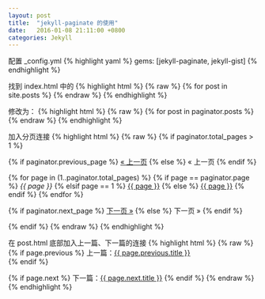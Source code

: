 ```yaml
---
layout: post
title:  "jekyll-paginate 的使用"
date:   2016-01-08 21:11:00 +0800
categories: Jekyll
---
```


配置 _config.yml
{% highlight yaml %}
gems: [jekyll-paginate, jekyll-gist]
{% endhighlight %}

找到 index.html 中的
{% highlight html %}
{% raw %}
{% for post in site.posts %}
{% endraw %}
{% endhighlight %}

修改为：
{% highlight html %}
{% raw %}
{% for post in paginator.posts %}
{% endraw %}
{% endhighlight %}

加入分页连接
{% highlight html %}
{% raw %}
{% if paginator.total_pages > 1 %}
<div class="pagination">
  {% if paginator.previous_page %}
    <a href="{{ paginator.previous_page_path | prepend: site.baseurl | replace: '//', '/' }}">&laquo; 上一页</a>
  {% else %}
    <span>&laquo; 上一页</span>
  {% endif %}

  {% for page in (1..paginator.total_pages) %}
    {% if page == paginator.page %}
      <em>{{ page }}</em>
    {% elsif page == 1 %}
      <a href="{{ paginator.previous_page_path | prepend: site.baseurl | replace: '//', '/' }}">{{ page }}</a>
    {% else %}
      <a href="{{ site.paginate_path | prepend: site.baseurl | replace: '//', '/' | replace: ':num', page }}">{{ page }}</a>
    {% endif %}
  {% endfor %}

  {% if paginator.next_page %}
    <a href="{{ paginator.next_page_path | prepend: site.baseurl | replace: '//', '/' }}">下一页 &raquo;</a>
  {% else %}
    <span>下一页 &raquo;</span>
  {% endif %}
</div>
{% endif %}
{% endraw %}
{% endhighlight %}

在 post.html 底部加入上一篇、下一篇的连接
{% highlight html %}
{% raw %}
{% if page.previous %}
    上一篇：<a href="{{ page.previous.url | prepend: site.baseurl }}">{{ page.previous.title }}</a><br>
{% endif %}

{% if page.next %}
    下一篇：<a href="{{ page.next.url | prepend: site.baseurl }}">{{ page.next.title }}</a>
{% endif %}
{% endraw %}
{% endhighlight %}